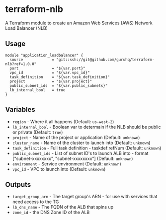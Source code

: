 # terraform-nlb 

A Terraform module to create an Amazon Web Services (AWS) Network Load Balancer (NLB)

## Usage

```hcl
module "application_loadbalancer" {
  source             = "git::ssh://git@github.com/guruhq/terraform-nlb?ref=1.0.0"
  port               = "${var.port}"
  vpc_id             = "${var.vpc_id}"
  task_definition    = "${var.task_definition}"
  project            = "${var.project}"
  public_subnet_ids  = "${var.public_subnets}"
  lb_internal_bool   = true
}
```

## Variables
- `region` - Where it all happens (Default: `us-west-2`)
- `lb_internal_bool` - Boolean var to determain if the NLB should be public or private (Default: `true`)
- `project` - Name of the project or application (Default: `unknown`)
- `cluster_name` - Name of the cluster to launch into (Default: `unknown`)
- `task_definition` - Full task definition - taskdef:refNum (Default: `unknown`)
- `public_subnet_ids` - List of subnet ID's to launch ALB into - format ["subnet-xxxxxxxx", "subnet-xxxxxxxx"] (Default: `unknown`)
- `environment` - Service environment (Default: `unknown`)
- `vpc_id` - VPC to launch into (Default: `unknown`)
## Outputs

- `target_group_arn` - The target group's ARN - for use with services that need access to the TG
- `lb_dns_name` - The FQDN of the ALB that spins up
- `zone_id` - the DNS Zone ID of the ALB
